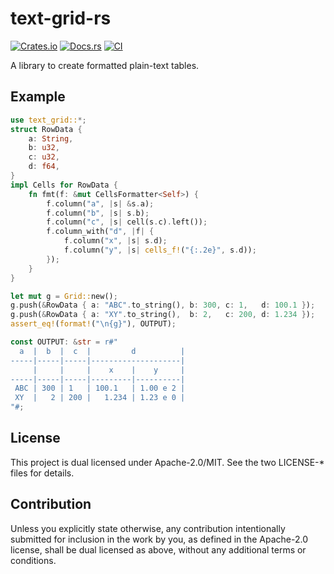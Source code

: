 # text-grid-rs

[![Crates.io](https://img.shields.io/crates/v/text-grid.svg)](https://crates.io/crates/text-grid)
[![Docs.rs](https://docs.rs/text-grid/badge.svg)](https://docs.rs/text-grid)
[![CI](https://github.com/frozenlib/text-grid-rs/actions/workflows/ci.yml/badge.svg)](https://github.com/frozenlib/text-grid-rs/actions/workflows/ci.yml)

A library to create formatted plain-text tables.

## Example

```rust :main.rs
use text_grid::*;
struct RowData {
    a: String,
    b: u32,
    c: u32,
    d: f64,
}
impl Cells for RowData {
    fn fmt(f: &mut CellsFormatter<Self>) {
        f.column("a", |s| &s.a);
        f.column("b", |s| s.b);
        f.column("c", |s| cell(s.c).left());
        f.column_with("d", |f| {
            f.column("x", |s| s.d);
            f.column("y", |s| cells_f!("{:.2e}", s.d));
        });
    }
}

let mut g = Grid::new();
g.push(&RowData { a: "ABC".to_string(), b: 300, c: 1,   d: 100.1 });
g.push(&RowData { a: "XY".to_string(),  b: 2,   c: 200, d: 1.234 });
assert_eq!(format!("\n{g}"), OUTPUT);

const OUTPUT: &str = r#"
  a  |  b  |  c  |         d          |
-----|-----|-----|--------------------|
     |     |     |    x    |    y     |
-----|-----|-----|---------|----------|
 ABC | 300 | 1   | 100.1   | 1.00 e 2 |
 XY  |   2 | 200 |   1.234 | 1.23 e 0 |
"#;
```

## License

This project is dual licensed under Apache-2.0/MIT. See the two LICENSE-\* files for details.

## Contribution

Unless you explicitly state otherwise, any contribution intentionally submitted for inclusion in the work by you, as defined in the Apache-2.0 license, shall be dual licensed as above, without any additional terms or conditions.
